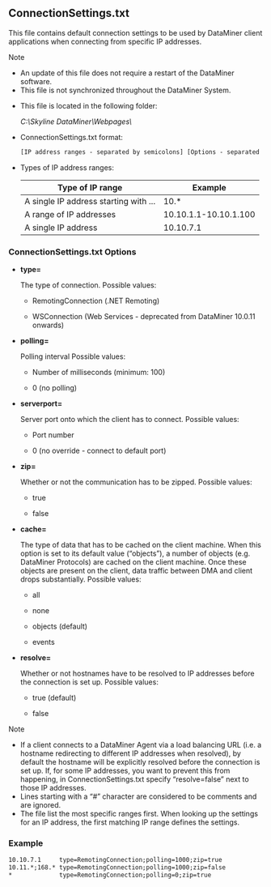 ## ConnectionSettings.txt

This file contains default connection settings to be used by DataMiner client applications when connecting from specific IP addresses.

> [!NOTE]
> -  An update of this file does not require a restart of the DataMiner software.
> -  This file is not synchronized throughout the DataMiner System.

- This file is located in the following folder:

    *C:\\Skyline DataMiner\\Webpages\\*

- ConnectionSettings.txt format:

    ```txt
    [IP address ranges - separated by semicolons] [Options - separated by semicolons]
    ```

- Types of IP address ranges:

    | Type of IP range                    | Example               |
    |---------------------------------------|-----------------------|
    | A single IP address starting with ... | 10.\*                 |
    | A range of IP addresses               | 10.10.1.1-10.10.1.100 |
    | A single IP address                   | 10.10.7.1             |

### ConnectionSettings.txt Options

- **type=**

    The type of connection.     Possible values:

    - RemotingConnection (.NET Remoting)

    - WSConnection (Web Services - deprecated from DataMiner 10.0.11 onwards)

- **polling=**

    Polling interval     Possible values:

    - Number of milliseconds (minimum: 100)

    - 0 (no polling)

- **serverport=**

    Server port onto which the client has to connect.     Possible values:

    - Port number

    - 0 (no override - connect to default port)

- **zip=**

    Whether or not the communication has to be zipped.     Possible values:

    - true

    - false

- **cache=**

    The type of data that has to be cached on the client machine.
    When this option is set to its default value (“objects”), a number of objects (e.g. DataMiner Protocols) are cached on the client machine. Once these objects are present on the client, data traffic between DMA and client drops substantially.     Possible values:

    - all

    - none

    - objects (default)

    - events

- **resolve=**

    Whether or not hostnames have to be resolved to IP addresses before the connection is set up.     Possible values:

    - true (default)

    - false

> [!NOTE]
> -  If a client connects to a DataMiner Agent via a load balancing URL (i.e. a hostname redirecting to different IP addresses when resolved), by default the hostname will be explicitly resolved before the connection is set up. If, for some IP addresses, you want to prevent this from happening, in ConnectionSettings.txt specify “resolve=false” next to those IP addresses.
> -  Lines starting with a “#” character are considered to be comments and are ignored.
> -  The file list the most specific ranges first. When looking up the settings for an IP address, the first matching IP range defines the settings.

### Example

```txt
10.10.7.1     type=RemotingConnection;polling=1000;zip=true   
10.11.*;168.* type=RemotingConnection;polling=1000;zip=false
*             type=RemotingConnection;polling=0;zip=true     
```
